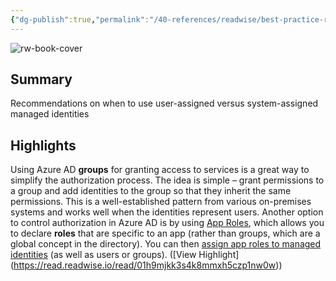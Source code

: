 ```yaml
---
{"dg-publish":true,"permalink":"/40-references/readwise/best-practice-recommendations-for-managed-system-identities-microsoft-entra/","tags":["rw/articles"]}
---
```


![rw-book-cover](https://learn.microsoft.com/en-us/media/open-graph-image.png)

## Summary

Recommendations on when to use user-assigned versus system-assigned managed identities

## Highlights

Using Azure AD **groups** for granting access to services is a great way to simplify the authorization process. The idea is simple – grant permissions to a group and add identities to the group so that they inherit the same permissions. This is a well-established pattern from various on-premises systems and works well when the identities represent users. Another option to control authorization in Azure AD is by using [App Roles](https://learn.microsoft.com/en-us/azure/active-directory/managed-identities-azure-resources/managed-identity-best-practice-recommendations/../develop/howto-add-app-roles-in-apps), which allows you to declare **roles** that are specific to an app (rather than groups, which are a global concept in the directory). You can then [assign app roles to managed identities](https://learn.microsoft.com/en-us/azure/active-directory/managed-identities-azure-resources/managed-identity-best-practice-recommendations/how-to-assign-app-role-managed-identity-powershell) (as well as users or groups). ([View Highlight] (https://read.readwise.io/read/01h9mjkk3s4k8mmxh5czp1nw0w))


